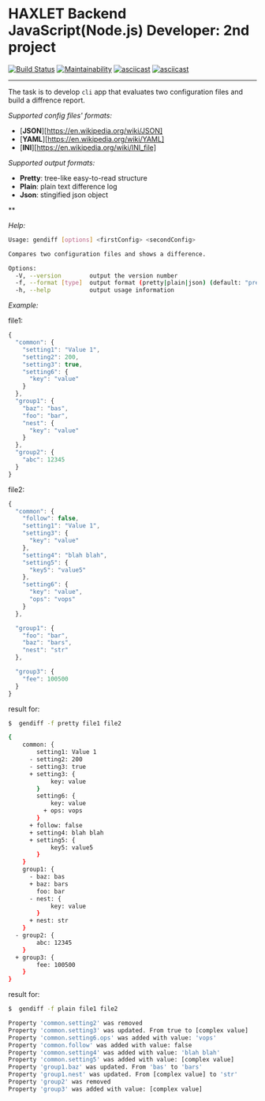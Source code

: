 # HAXLET Backend JavaScript(Node.js) Developer: 2nd project

[![Build Status](https://travis-ci.org/dsmirnoff73/backend-project-lvl2.svg?branch=master)](https://travis-ci.org/dsmirnoff73/backend-project-lvl2)
[![Maintainability](https://api.codeclimate.com/v1/badges/4a9da8b303a9cd2c348e/maintainability)](https://codeclimate.com/github/dsmirnoff73/backend-project-lvl2/maintainability)
[![asciicast](https://asciinema.org/a/VqKOyc9SysfeboKBnqWp20XxE.svg)](https://asciinema.org/a/VqKOyc9SysfeboKBnqWp20XxE)
[![asciicast](https://asciinema.org/a/BQrLxtkkz3KahbHzlJt4Qr68Y.svg)](https://asciinema.org/a/BQrLxtkkz3KahbHzlJt4Qr68Y)

***
The task is to develop `сli` app that evaluates two configuration files and build a diffrence report.

*Supported config files' formats:*

* [**JSON**][https://en.wikipedia.org/wiki/JSON]
* [**YAML**][https://en.wikipedia.org/wiki/YAML]
* [**INI**][https://en.wikipedia.org/wiki/INI_file]

*Supported output formats:*

* **Pretty**: tree-like easy-to-read structure
* **Plain**: plain text difference log
* **Json**: stingified json object

**

*Help:*
```sh
Usage: gendiff [options] <firstConfig> <secondConfig>

Compares two configuration files and shows a difference.

Options:
  -V, --version        output the version number
  -f, --format [type]  output format (pretty|plain|json) (default: "pretty")
  -h, --help           output usage information
```

*Example:*

file1:
```js
{
  "common": {
    "setting1": "Value 1",
    "setting2": 200,
    "setting3": true,
    "setting6": {
      "key": "value"
    }
  },
  "group1": {
    "baz": "bas",
    "foo": "bar",
    "nest": {
      "key": "value"
    }
  },
  "group2": {
    "abc": 12345
  }
}
```

file2:
```js
{
  "common": {
    "follow": false,
    "setting1": "Value 1",
    "setting3": {
      "key": "value"
    },
    "setting4": "blah blah",
    "setting5": {
      "key5": "value5"
    },
    "setting6": {
      "key": "value",
      "ops": "vops"
    }
  },

  "group1": {
    "foo": "bar",
    "baz": "bars",
    "nest": "str"
  },

  "group3": {
    "fee": 100500
  }
}
```
result for:
```sh
$  gendiff -f pretty file1 file2
```

```sh
{
    common: {
        setting1: Value 1
      - setting2: 200
      - setting3: true
      + setting3: {
            key: value
        }
        setting6: {
            key: value
          + ops: vops
        }
      + follow: false
      + setting4: blah blah
      + setting5: {
            key5: value5
        }
    }
    group1: {
      - baz: bas
      + baz: bars
        foo: bar
      - nest: {
            key: value
        }
      + nest: str
    }
  - group2: {
        abc: 12345
    }
  + group3: {
        fee: 100500
    }
}
```

result for:
```sh
$  gendiff -f plain file1 file2
```

```sh
Property 'common.setting2' was removed
Property 'common.setting3' was updated. From true to [complex value]
Property 'common.setting6.ops' was added with value: 'vops'
Property 'common.follow' was added with value: false
Property 'common.setting4' was added with value: 'blah blah'
Property 'common.setting5' was added with value: [complex value]
Property 'group1.baz' was updated. From 'bas' to 'bars'
Property 'group1.nest' was updated. From [complex value] to 'str'
Property 'group2' was removed
Property 'group3' was added with value: [complex value]
```

